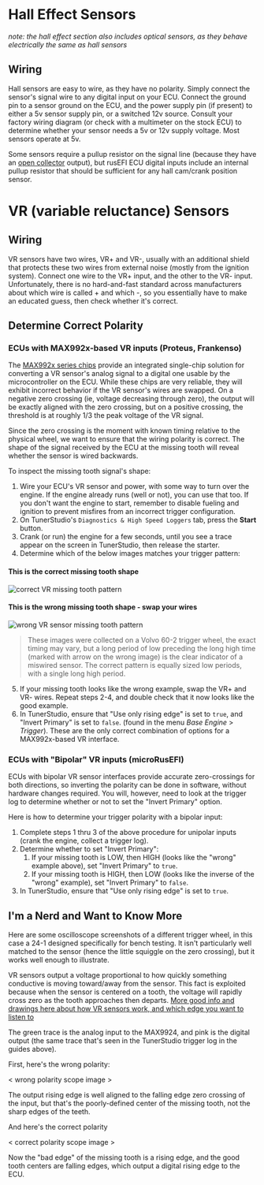 # Hall Effect Sensors

*note: the hall effect section also includes optical sensors, as they behave electrically the same as hall sensors*

## Wiring

Hall sensors are easy to wire, as they have no polarity.  Simply connect the sensor's signal wire to any digital input on your ECU.  Connect the ground pin to a sensor ground on the ECU, and the power supply pin (if present) to either a 5v sensor supply pin, or a switched 12v source.  Consult your factory wiring diagram (or check with a multimeter on the stock ECU) to determine whether your sensor needs a 5v or 12v supply voltage.  Most sensors operate at 5v.

Some sensors require a pullup resistor on the signal line (because they have an [open collector](https://en.wikipedia.org/wiki/Open_collector) output), but rusEFI ECU digital inputs include an internal pullup resistor that should be sufficient for any hall cam/crank position sensor.

# VR (variable reluctance) Sensors

## Wiring

VR sensors have two wires, VR+ and VR-, usually with an additional shield that protects these two wires from external noise (mostly from the ignition system).  Connect one wire to the VR+ input, and the other to the VR- input.  Unfortunately, there is no hard-and-fast standard across manufacturers about which wire is called + and which -, so you essentially have to make an educated guess, then check whether it's correct.

## Determine Correct Polarity

### ECUs with MAX992x-based VR inputs (Proteus, Frankenso)

The [MAX992x series chips](https://www.maximintegrated.com/en/products/interface/sensor-interface/MAX9924.html) provide an integrated single-chip solution for converting a VR sensor's analog signal to a digital one usable by the microcontroller on the ECU.  While these chips are very reliable, they will exhibit incorrect behavior if the VR sensor's wires are swapped.  On a negative zero crossing (ie, voltage decreasing through zero), the output will be exactly aligned with the zero crossing, but on a positive crossing, the threshold is at roughly 1/3 the peak voltage of the VR signal.

Since the zero crossing is the moment with known timing relative to the physical wheel, we want to ensure that the wiring polarity is correct.  The shape of the signal received by the ECU at the missing tooth will reveal whether the sensor is wired backwards.

To inspect the missing tooth signal's shape:

1. Wire your ECU's VR sensor and power, with some way to turn over the engine.  If the engine already runs (well or not), you can use that too.  If you don't want the engine to start, remember to disable fueling and ignition to prevent misfires from an incorrect trigger configuration.
2. On TunerStudio's `Diagnostics & High Speed Loggers` tab, press the **Start** button.
3. Crank (or run) the engine for a few seconds, until you see a trace appear on the screen in TunerStudio, then release the starter.
4. Determine which of the below images matches your trigger pattern:

#### This is the correct missing tooth shape

![correct VR missing tooth pattern](https://i.imgur.com/x3AK5sU.jpg)

#### This is the wrong missing tooth shape - swap your wires

![wrong VR sensor missing tooth pattern](https://i.imgur.com/rJRJWP7.jpg)

> These images were collected on a Volvo 60-2 trigger wheel, the exact timing may vary, but a long period of low preceding the long high time (marked with arrow on the wrong image) is the clear indicator of a miswired sensor.  The correct pattern is equally sized low periods, with a single long high period.

5. If your missing tooth looks like the wrong example, swap the VR+ and VR- wires.  Repeat steps 2-4, and double check that it now looks like the good example.
6. In TunerStudio, ensure that "Use only rising edge" is set to `true`, and "Invert Primary" is set to `false`. (found in the menu *Base Engine* > *Trigger*).  These are the only correct combination of options for a MAX992x-based VR interface.

### ECUs with "Bipolar" VR inputs (microRusEFI)

ECUs with bipolar VR sensor interfaces provide accurate zero-crossings for both directions, so inverting the polarity can be done in software, without hardware changes required.  You will, however, need to look at the trigger log to determine whether or not to set the "Invert Primary" option.

Here is how to determine your trigger polarity with a bipolar input:

1. Complete steps 1 thru 3 of the above procedure for unipolar inputs (crank the engine, collect a trigger log).
2. Determine whether to set "Invert Primary":
    1. If your missing tooth is LOW, then HIGH (looks like the "wrong" example above), set "Invert Primary" to `true`.
    2. If your missing tooth is HIGH, then LOW (looks like the inverse of the "wrong" example), set "Invert Primary" to `false`.
3. In TunerStudio, ensure that "Use only rising edge" is set to `true`.

## I'm a Nerd and Want to Know More

Here are some oscilloscope screenshots of a different trigger wheel, in this case a 24-1 designed specifically for bench testing.  It isn't particularly well matched to the sensor (hence the little squiggle on the zero crossing), but it works well enough to illustrate.

VR sensors output a voltage proportional to how quickly something conductive is moving toward/away from the sensor.  This fact is exploited because when the sensor is centered on a tooth, the voltage will rapidly cross zero as the tooth approaches then departs.  [More good info and drawings here about how VR sensors work, and which edge you want to listen to](http://mcs.woodward.com/content/motohawk/Documentation/MotoHawk2015bSP0/HTML/MotoHawk_topics/VRInterfacing.html)

The green trace is the analog input to the MAX9924, and pink is the digital output (the same trace that's seen in the TunerStudio trigger log in the guides above).

First, here's the wrong polarity:

< wrong polarity scope image >

The output rising edge is well aligned to the falling edge zero crossing of the input, but that's the poorly-defined center of the missing tooth, not the sharp edges of the teeth.

And here's the correct polarity

< correct polarity scope image >

Now the "bad edge" of the missing tooth is a rising edge, and the good tooth centers are falling edges, which output a digital rising edge to the ECU.
